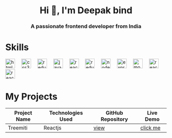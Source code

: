 <h1 align="center">Hi 👋, I'm Deepak bind</h1>
<h3 align="center">A passionate frontend developer from India</h3>

# Skills

<div align="left">
        <img src="https://skillicons.dev/icons?i=html" height="30" alt="html5 logo"  />
        <img width="12" />
        <img src="https://skillicons.dev/icons?i=css" height="30" alt="css3 logo"  />
        <img width="12" />
        <img src="https://skillicons.dev/icons?i=tailwindcss" height="30" alt="redux logo"  />
        <img width="12" />
        <img src="https://skillicons.dev/icons?i=js" height="30" alt="javascript logo"  />
        <img width="12" />
<img src="https://skillicons.dev/icons?i=react" height="30" alt="react logo"  />
        <img width="12" />
<img src="https://skillicons.dev/icons?i=redux" height="30" alt="redux logo"  />
        <img width="12" />
<img src="https://skillicons.dev/icons?i=nodejs" height="30" alt="nodejs logo"  />
        <img width="12" />
<img src="https://skillicons.dev/icons?i=express" height="30" alt="express logo"  />
        <img width="12" />
<img src="https://skillicons.dev/icons?i=mongodb" height="30" alt="mongodb logo"  />
        <img width="12" />
<img src="https://skillicons.dev/icons?i=nextjs" height="30" alt="react logo"  />
        <img width="12" />
<img src="https://skillicons.dev/icons?i=reactquery" height="30" alt="react logo"  />
</div>


# My Projects

| Project Name       | Technologies Used                   | GitHub Repository                            | Live Demo                    |
|--------------------|-------------------------------------|----------------------------------------------|------------------------------|
| Treemiti           | Reactjs                             | [view](https://github.com/bind2/treemiti)    | [click me](https://bind2.github.io/treemiti/) |





